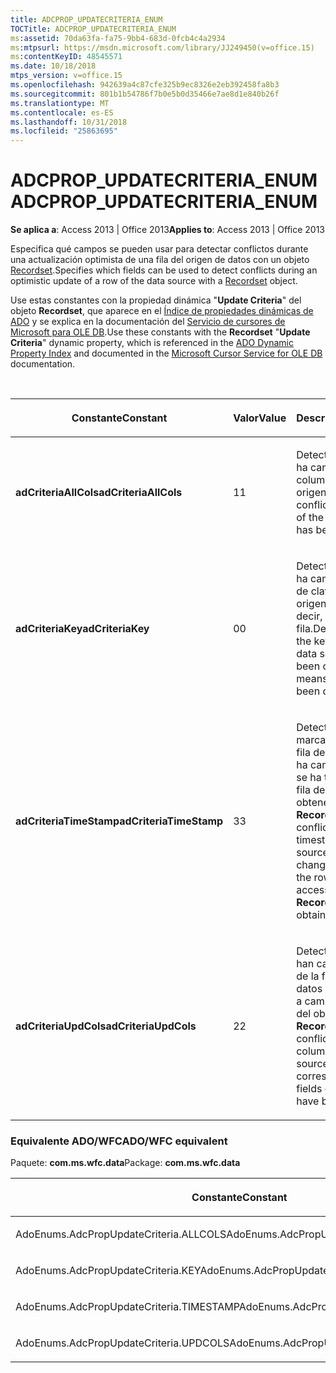 ```yaml
---
title: ADCPROP_UPDATECRITERIA_ENUM
TOCTitle: ADCPROP_UPDATECRITERIA_ENUM
ms:assetid: 70da63fa-fa75-9bb4-683d-0fcb4c4a2934
ms:mtpsurl: https://msdn.microsoft.com/library/JJ249450(v=office.15)
ms:contentKeyID: 48545571
ms.date: 10/18/2018
mtps_version: v=office.15
ms.openlocfilehash: 942639a4c87cfe325b9ec8326e2eb392458fa8b3
ms.sourcegitcommit: 801b1b54786f7b0e5b0d35466e7ae8d1e840b26f
ms.translationtype: MT
ms.contentlocale: es-ES
ms.lasthandoff: 10/31/2018
ms.locfileid: "25863695"
---
```

# <a name="adcpropupdatecriteriaenum"></a><span data-ttu-id="a5f16-102">ADCPROP\_UPDATECRITERIA\_ENUM</span><span class="sxs-lookup"><span data-stu-id="a5f16-102">ADCPROP\_UPDATECRITERIA\_ENUM</span></span>

<span data-ttu-id="a5f16-103">**Se aplica a**: Access 2013 | Office 2013</span><span class="sxs-lookup"><span data-stu-id="a5f16-103">**Applies to**: Access 2013 | Office 2013</span></span>

<span data-ttu-id="a5f16-104">Especifica qué campos se pueden usar para detectar conflictos durante una actualización optimista de una fila del origen de datos con un objeto [Recordset](recordset-object-ado.md).</span><span class="sxs-lookup"><span data-stu-id="a5f16-104">Specifies which fields can be used to detect conflicts during an optimistic update of a row of the data source with a [Recordset](recordset-object-ado.md) object.</span></span>

<span data-ttu-id="a5f16-105">Use estas constantes con la propiedad dinámica "**Update Criteria**" del objeto **Recordset**, que aparece en el [Índice de propiedades dinámicas de ADO](ado-dynamic-property-index.md) y se explica en la documentación del [Servicio de cursores de Microsoft para OLE DB](microsoft-cursor-service-for-ole-db-ado-service-component.md).</span><span class="sxs-lookup"><span data-stu-id="a5f16-105">Use these constants with the **Recordset** "**Update Criteria**" dynamic property, which is referenced in the [ADO Dynamic Property Index](ado-dynamic-property-index.md) and documented in the [Microsoft Cursor Service for OLE DB](microsoft-cursor-service-for-ole-db-ado-service-component.md) documentation.</span></span>

<br/>

<table>
<colgroup>
<col style="width: 33%" />
<col style="width: 33%" />
<col style="width: 33%" />
</colgroup>
<thead>
<tr class="header">
<th><p><span data-ttu-id="a5f16-106">Constante</span><span class="sxs-lookup"><span data-stu-id="a5f16-106">Constant</span></span></p></th>
<th><p><span data-ttu-id="a5f16-107">Valor</span><span class="sxs-lookup"><span data-stu-id="a5f16-107">Value</span></span></p></th>
<th><p><span data-ttu-id="a5f16-108">Descripción</span><span class="sxs-lookup"><span data-stu-id="a5f16-108">Description</span></span></p></th>
</tr>
</thead>
<tbody>
<tr class="odd">
<td><p><span data-ttu-id="a5f16-109"><strong>adCriteriaAllCols</strong></span><span class="sxs-lookup"><span data-stu-id="a5f16-109"><strong>adCriteriaAllCols</strong></span></span></p></td>
<td><p><span data-ttu-id="a5f16-110">1</span><span class="sxs-lookup"><span data-stu-id="a5f16-110">1</span></span></p></td>
<td><p><span data-ttu-id="a5f16-111">Detecta conflictos si se ha cambiado cualquier columna de la fila del origen de datos.</span><span class="sxs-lookup"><span data-stu-id="a5f16-111">Detects conflicts if any column of the data source row has been changed.</span></span></p></td>
</tr>
<tr class="even">
<td><p><span data-ttu-id="a5f16-112"><strong>adCriteriaKey</strong></span><span class="sxs-lookup"><span data-stu-id="a5f16-112"><strong>adCriteriaKey</strong></span></span></p></td>
<td><p><span data-ttu-id="a5f16-113">0</span><span class="sxs-lookup"><span data-stu-id="a5f16-113">0</span></span></p></td>
<td><p><span data-ttu-id="a5f16-114">Detecta conflictos si se ha cambiado la columna de clave de la fila del origen de datos; es decir, se ha eliminado la fila.</span><span class="sxs-lookup"><span data-stu-id="a5f16-114">Detects conflicts if the key column of the data source row has been changed, which means that the row has been deleted.</span></span></p></td>
</tr>
<tr class="odd">
<td><p><span data-ttu-id="a5f16-115"><strong>adCriteriaTimeStamp</strong></span><span class="sxs-lookup"><span data-stu-id="a5f16-115"><strong>adCriteriaTimeStamp</strong></span></span></p></td>
<td><p><span data-ttu-id="a5f16-116">3</span><span class="sxs-lookup"><span data-stu-id="a5f16-116">3</span></span></p></td>
<td><p><span data-ttu-id="a5f16-117">Detecta conflictos si la marca de tiempo de la fila del origen de datos ha cambiado; es decir, se ha tenido acceso a la fila después de obtenerse el objeto <strong>Recordset</strong>.</span><span class="sxs-lookup"><span data-stu-id="a5f16-117">Detects conflicts if the timestamp of the data source row has been changed, which means the row has been accessed after the <strong>Recordset</strong> was obtained.</span></span></p></td>
</tr>
<tr class="even">
<td><p><span data-ttu-id="a5f16-118"><strong>adCriteriaUpdCols</strong></span><span class="sxs-lookup"><span data-stu-id="a5f16-118"><strong>adCriteriaUpdCols</strong></span></span></p></td>
<td><p><span data-ttu-id="a5f16-119">2</span><span class="sxs-lookup"><span data-stu-id="a5f16-119">2</span></span></p></td>
<td><p><span data-ttu-id="a5f16-120">Detecta conflictos si se han cambiado columnas de la fila del origen de datos correspondientes a campos actualizados del objeto <strong>Recordset</strong>.</span><span class="sxs-lookup"><span data-stu-id="a5f16-120">Detects conflicts if any of the columns of the data source row that correspond to updated fields of the <strong>Recordset</strong> have been changed.</span></span></p></td>
</tr>
</tbody>
</table>


### <a name="adowfc-equivalent"></a><span data-ttu-id="a5f16-121">Equivalente ADO/WFC</span><span class="sxs-lookup"><span data-stu-id="a5f16-121">ADO/WFC equivalent</span></span>

<span data-ttu-id="a5f16-122">Paquete: **com.ms.wfc.data**</span><span class="sxs-lookup"><span data-stu-id="a5f16-122">Package: **com.ms.wfc.data**</span></span>

<table>
<colgroup>
<col style="width: 100%" />
</colgroup>
<thead>
<tr class="header">
<th><p><span data-ttu-id="a5f16-123">Constante</span><span class="sxs-lookup"><span data-stu-id="a5f16-123">Constant</span></span></p></th>
</tr>
</thead>
<tbody>
<tr class="odd">
<td><p><span data-ttu-id="a5f16-124">AdoEnums.AdcPropUpdateCriteria.ALLCOLS</span><span class="sxs-lookup"><span data-stu-id="a5f16-124">AdoEnums.AdcPropUpdateCriteria.ALLCOLS</span></span></p></td>
</tr>
<tr class="even">
<td><p><span data-ttu-id="a5f16-125">AdoEnums.AdcPropUpdateCriteria.KEY</span><span class="sxs-lookup"><span data-stu-id="a5f16-125">AdoEnums.AdcPropUpdateCriteria.KEY</span></span></p></td>
</tr>
<tr class="odd">
<td><p><span data-ttu-id="a5f16-126">AdoEnums.AdcPropUpdateCriteria.TIMESTAMP</span><span class="sxs-lookup"><span data-stu-id="a5f16-126">AdoEnums.AdcPropUpdateCriteria.TIMESTAMP</span></span></p></td>
</tr>
<tr class="even">
<td><p><span data-ttu-id="a5f16-127">AdoEnums.AdcPropUpdateCriteria.UPDCOLS</span><span class="sxs-lookup"><span data-stu-id="a5f16-127">AdoEnums.AdcPropUpdateCriteria.UPDCOLS</span></span></p></td>
</tr>
</tbody>
</table>

